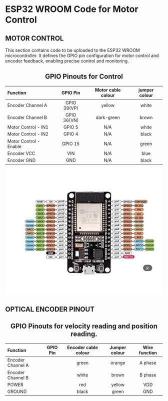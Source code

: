 # ESP32 WROOM Code for Motor Control
## MOTOR CONTROL
This section contains code to be uploaded to the ESP32 WROOM microcontroller. It defines the GPIO pin configuration for motor control and encoder feedback, enabling precise control and monitoring.


<div align="center">

## GPIO Pinouts for Control


| Function | GPIO Pin | Motor cable colour | jumper colour |
| :-------- | :--------: | :--------: | :--------: |
| Encoder Channel A |	GPIO 39(VP) | yellow | white|
| Encoder Channel B	| GPIO 36(VN) | dark-green | brown |
| Motor Control - IN1 | GPIO 5 | N/A | white |
| Motor Control - IN2 | GPIO 4 | N/A | black |
| Motor Control - Enable | GPIO 15 | N/A | green |
| Encoder VCC | VIN | N/A | blue|
| Encoder GND | GND | N/A | black|

![ESP32 WROOM IMAGE](/encoded_dc_motor_kit_arduino/documentation/images/ESP32%20WROOM.png)
</div>

## OPTICAL ENCODER PINOUT

<div align="center">

## GPIO Pinouts for velocity reading and position reading.


| Function | GPIO Pin | Encoder cable colour | Jumper colour | Wire function|
| :-------- | :--------: | :--------: | :--------: | :--------:|
| Encoder Channel A |	 | green | orange | A phase |
| Encoder Channel B	|  | white | brown | B phase |
| POWER |  | red | yellow | VDD |
| GROUND |  | black | green | GND|

</div>
